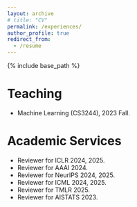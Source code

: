 ```yaml
---
layout: archive
# title: "CV"
permalink: /experiences/
author_profile: true
redirect_from:
  - /resume
---
```


{% include base_path %}

<!-- Education
======
* B.S. in GitHub, GitHub University, 2012
* M.S. in Jekyll, GitHub University, 2014
* Ph.D in Version Control Theory, GitHub University, 2018 (expected)

Work experience
======
* Summer 2015: Research Assistant
  * Github University
  * Duties included: Tagging issues
  * Supervisor: Professor Git

* Fall 2015: Research Assistant
  * Github University
  * Duties included: Merging pull requests
  * Supervisor: Professor Hub -->

<!-- Publications
======
  <ul>{% for post in site.publications %}
    {% include archive-single-cv.html %}
  {% endfor %}</ul> -->
  
<!-- Talks
======
  <ul>{% for post in site.talks %}
    {% include archive-single-talk-cv.html %}
  {% endfor %}</ul> -->
  
Teaching
======
* Machine Learning (CS3244), 2023 Fall.
  
Academic Services
======
* Reviewer for ICLR 2024, 2025.
* Reviewer for AAAI 2024.
* Reviewer for NeurIPS 2024, 2025.
* Reviewer for ICML 2024, 2025.
* Reviewer for TMLR 2025.
* Reviewer for AISTATS 2023.
